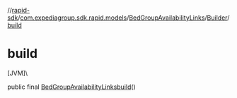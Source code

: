 //[rapid-sdk](../../../../index.md)/[com.expediagroup.sdk.rapid.models](../../index.md)/[BedGroupAvailabilityLinks](../index.md)/[Builder](index.md)/[build](build.md)

# build

[JVM]\

public final [BedGroupAvailabilityLinks](../index.md)[build](build.md)()
